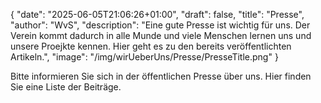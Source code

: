 {
    "date": "2025-06-05T21:06:26+01:00",
    "draft": false,
    "title": "Presse",
    "author": "WvS",
    "description": "Eine gute Presse ist wichtig für uns. Der Verein kommt dadurch in alle Munde und viele Menschen lernen uns und unsere Proejkte kennen. Hier geht es zu den bereits veröffentlichten Artikeln.",
    "image": "/img/wirUeberUns/Presse/PresseTitle.png"
}

Bitte informieren Sie sich in der öffentlichen Presse über uns. Hier finden Sie eine Liste der Beiträge.  
<br>
<!-- <div class="article-line" onclick="window.location.href='https://rp-online.de/nrw/staedte/kempen/kempen-kempener-helfen-kindern-in-kamerun_aid-118664301'">
    <div class="article-column">
        <img src="/img/wirueberuns/presse/Rheinische_Post.png" alt="alt" class="image-logo">
        <p class="article-date">10.10.2010</p>
    </div>
    <p class="article-title">Der Titel</p>
</div> -->
<!-- <a class="article-title" href="${press.ArticleLink}">${press.ArticleTitle}</a> -->


<div id="article-container"></div>

<script type="module" src="/js/presse/generatePresseHTML.js"></script>
<script type="module">
    import { generatePresseHTML } from '/js/presse/generatePresseHTML.js';
    document.addEventListener('DOMContentLoaded', () => {
        const container = document.getElementById('article-container');
        container.innerHTML = generatePresseHTML();
    });
</script>


